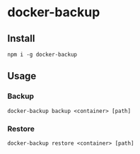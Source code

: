 # docker-backup


## Install
`npm i -g docker-backup`

## Usage

### Backup
`docker-backup backup <container> [path]`


### Restore
`docker-backup restore <container> [path]`

